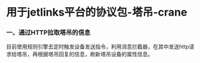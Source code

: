 # 用于jetlinks平台的协议包-塔吊-crane
### 一、通过HTTP拉取塔吊的信息

目前使用规则引擎去定时触发设备发送指令，利用消息拦截器，在其中发送http请求给塔吊，再根据塔吊回复的信息，刷新塔吊设备的属性信息。